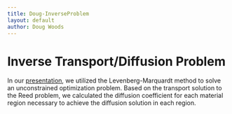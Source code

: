 ```yaml
---
title: Doug-InverseProblem
layout: default
author: Doug Woods
---
```


Inverse Transport/Diffusion Problem
===========

In our [presentation]((https://github.com/rtrp/osu-transport/blob/gh-pages/users/woodsdou/InverseProblem/Project.pdf?raw=true)), we utilized the Levenberg-Marquardt method to solve an unconstrained optimization problem. Based on the transport solution to the Reed problem, we calculated the diffusion coefficient for each material region necessary to achieve the diffusion solution in each region.
